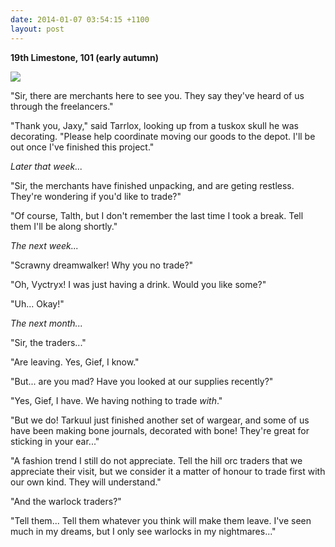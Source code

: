 ```yaml
---
date: 2014-01-07 03:54:15 +1100
layout: post
---
```


**19th Limestone, 101 (early autumn)**

![](http://i.imgur.com/R0l4YQm.png)

"Sir, there are merchants here to see you. They say they've heard of us through the freelancers."

"Thank you, Jaxy," said Tarrlox, looking up from a tuskox skull he was decorating. "Please help coordinate moving our goods to the depot. I'll be out once I've finished this project."

<!--more-->

*Later that week...*

"Sir, the merchants have finished unpacking, and are geting restless. They're wondering if you'd like to trade?"

"Of course, Talth, but I don't remember the last time I took a break.  Tell them I'll be along shortly."

*The next week...*

"Scrawny dreamwalker! Why you no trade?"

"Oh, Vyctryx! I was just having a drink. Would you like some?"

"Uh... Okay!"

*The next month...*

"Sir, the traders..."

"Are leaving. Yes, Gief, I know."

"But... are you mad? Have you looked at our supplies recently?"

"Yes, Gief, I have. We having nothing to trade *with*."

"But we do! Tarkuul just finished another set of wargear, and some of us have been making bone journals, decorated with bone! They're great for sticking in your ear..."

"A fashion trend I still do not appreciate. Tell the hill orc traders that we appreciate their visit, but we consider it a matter of honour to trade first with our own kind. They will understand."

"And the warlock traders?"

"Tell them... Tell them whatever you think will make them leave. I've seen much in my dreams, but I only see warlocks in my nightmares..."

